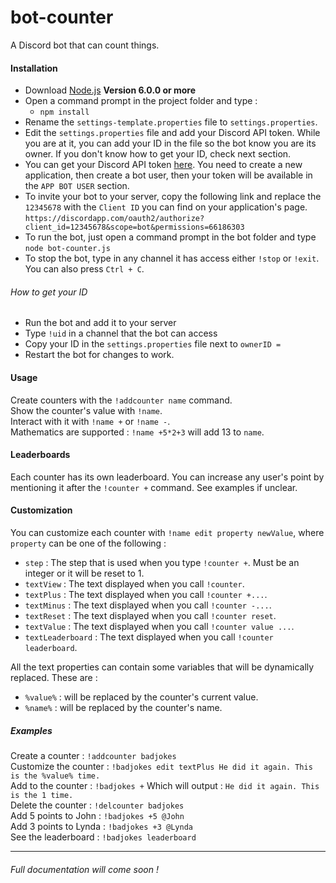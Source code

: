 # bot-counter

A Discord bot that can count things.

#### Installation
 - Download [Node.js][Node.js] **Version 6.0.0 or more**
 - Open a command prompt in the project folder and type :  
    - `npm install`
 - Rename the `settings-template.properties` file to `settings.properties`.
 - Edit the `settings.properties` file and add your Discord API token. While you are at it, you can add your ID in the file so the bot know you are its owner. If you don't know how to get your ID, check next section.
 - You can get your Discord API token [here][Discord API]. You need to create a new application, then create a bot user, then your token will be available in the `APP BOT USER` section.
 - To invite your bot to your server, copy the following link and replace the `12345678` with the `Client ID` you can find on your application's page. `https://discordapp.com/oauth2/authorize?client_id=12345678&scope=bot&permissions=66186303`
 - To run the bot, just open a command prompt in the bot folder and type `node bot-counter.js`
 - To stop the bot, type in any channel it has access either `!stop` or `!exit`. You can also press `Ctrl + C`.

###### How to get your ID
 - Run the bot and add it to your server
 - Type `!uid` in a channel that the bot can access
 - Copy your ID in the `settings.properties` file next to `ownerID = `
 - Restart the bot for changes to work.

#### Usage
Create counters with the `!addcounter name` command.  
Show the counter's value with `!name`.  
Interact with it with `!name +` or `!name -`.  
Mathematics are supported : `!name +5*2+3` will add 13 to `name`.

#### Leaderboards
Each counter has its own leaderboard. You can increase any user's point by mentioning it after the `!counter +` command. See examples if unclear.

#### Customization
You can customize each counter with `!name edit property newValue`, where `property` can be one of the following :
 - `step` : The step that is used when you type `!counter +`. Must be an integer or it will be reset to 1.
 - `textView` : The text displayed when you call `!counter`.
 - `textPlus` : The text displayed when you call `!counter +...`.
 - `textMinus` : The text displayed when you call `!counter -...`.
 - `textReset` : The text displayed when you call `!counter reset`.
 - `textValue` : The text displayed when you call `!counter value ...`.
 - `textLeaderboard` : The text displayed when you call `!counter leaderboard`.

All the text properties can contain some variables that will be dynamically replaced. These are :
 - `%value%` : will be replaced by the counter's current value.
 - `%name%` : will be replaced by the counter's name.

##### Examples
Create a counter : `!addcounter badjokes`  
Customize the counter : `!badjokes edit textPlus He did it again. This is the %value% time.`  
Add to the counter : `!badjokes +`
Which will output : `He did it again. This is the 1 time.`  
Delete the counter : `!delcounter badjokes`  
Add 5 points to John : `!badjokes +5 @John`  
Add 3 points to Lynda : `!badjokes +3 @Lynda`  
See the leaderboard : `!badjokes leaderboard`

---

###### Full documentation will come soon !


[Node.js]: https://nodejs.org/
[Discord API]: https://discordapp.com/developers/applications/me
